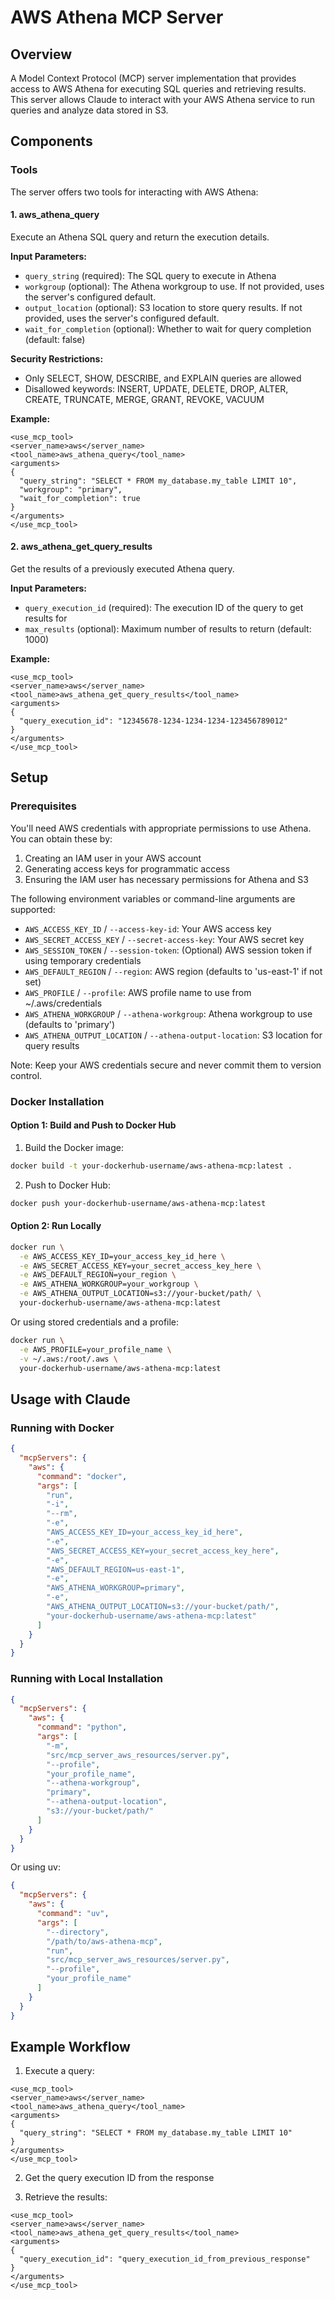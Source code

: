 # AWS Athena MCP Server

## Overview

A Model Context Protocol (MCP) server implementation that provides access to AWS Athena for executing SQL queries and retrieving results. This server allows Claude to interact with your AWS Athena service to run queries and analyze data stored in S3.

## Components

### Tools

The server offers two tools for interacting with AWS Athena:

#### 1. aws_athena_query

Execute an Athena SQL query and return the execution details.

**Input Parameters:**
- `query_string` (required): The SQL query to execute in Athena
- `workgroup` (optional): The Athena workgroup to use. If not provided, uses the server's configured default.
- `output_location` (optional): S3 location to store query results. If not provided, uses the server's configured default.
- `wait_for_completion` (optional): Whether to wait for query completion (default: false)

**Security Restrictions:**
- Only SELECT, SHOW, DESCRIBE, and EXPLAIN queries are allowed
- Disallowed keywords: INSERT, UPDATE, DELETE, DROP, ALTER, CREATE, TRUNCATE, MERGE, GRANT, REVOKE, VACUUM

**Example:**
```
<use_mcp_tool>
<server_name>aws</server_name>
<tool_name>aws_athena_query</tool_name>
<arguments>
{
  "query_string": "SELECT * FROM my_database.my_table LIMIT 10",
  "workgroup": "primary",
  "wait_for_completion": true
}
</arguments>
</use_mcp_tool>
```

#### 2. aws_athena_get_query_results

Get the results of a previously executed Athena query.

**Input Parameters:**
- `query_execution_id` (required): The execution ID of the query to get results for
- `max_results` (optional): Maximum number of results to return (default: 1000)

**Example:**
```
<use_mcp_tool>
<server_name>aws</server_name>
<tool_name>aws_athena_get_query_results</tool_name>
<arguments>
{
  "query_execution_id": "12345678-1234-1234-1234-123456789012"
}
</arguments>
</use_mcp_tool>
```

## Setup

### Prerequisites

You'll need AWS credentials with appropriate permissions to use Athena. You can obtain these by:
1. Creating an IAM user in your AWS account
2. Generating access keys for programmatic access
3. Ensuring the IAM user has necessary permissions for Athena and S3

The following environment variables or command-line arguments are supported:
- `AWS_ACCESS_KEY_ID` / `--access-key-id`: Your AWS access key
- `AWS_SECRET_ACCESS_KEY` / `--secret-access-key`: Your AWS secret key
- `AWS_SESSION_TOKEN` / `--session-token`: (Optional) AWS session token if using temporary credentials
- `AWS_DEFAULT_REGION` / `--region`: AWS region (defaults to 'us-east-1' if not set)
- `AWS_PROFILE` / `--profile`: AWS profile name to use from ~/.aws/credentials
- `AWS_ATHENA_WORKGROUP` / `--athena-workgroup`: Athena workgroup to use (defaults to 'primary')
- `AWS_ATHENA_OUTPUT_LOCATION` / `--athena-output-location`: S3 location for query results

Note: Keep your AWS credentials secure and never commit them to version control.

### Docker Installation

#### Option 1: Build and Push to Docker Hub

1. Build the Docker image:
```bash
docker build -t your-dockerhub-username/aws-athena-mcp:latest .
```

2. Push to Docker Hub:
```bash
docker push your-dockerhub-username/aws-athena-mcp:latest
```

#### Option 2: Run Locally

```bash
docker run \
  -e AWS_ACCESS_KEY_ID=your_access_key_id_here \
  -e AWS_SECRET_ACCESS_KEY=your_secret_access_key_here \
  -e AWS_DEFAULT_REGION=your_region \
  -e AWS_ATHENA_WORKGROUP=your_workgroup \
  -e AWS_ATHENA_OUTPUT_LOCATION=s3://your-bucket/path/ \
  your-dockerhub-username/aws-athena-mcp:latest
```

Or using stored credentials and a profile:
```bash
docker run \
  -e AWS_PROFILE=your_profile_name \
  -v ~/.aws:/root/.aws \
  your-dockerhub-username/aws-athena-mcp:latest
```

## Usage with Claude

### Running with Docker

```json
{
  "mcpServers": {
    "aws": {
      "command": "docker",
      "args": [
        "run",
        "-i",
        "--rm",
        "-e",
        "AWS_ACCESS_KEY_ID=your_access_key_id_here",
        "-e",
        "AWS_SECRET_ACCESS_KEY=your_secret_access_key_here",
        "-e",
        "AWS_DEFAULT_REGION=us-east-1",
        "-e",
        "AWS_ATHENA_WORKGROUP=primary",
        "-e",
        "AWS_ATHENA_OUTPUT_LOCATION=s3://your-bucket/path/",
        "your-dockerhub-username/aws-athena-mcp:latest"
      ]
    }
  }
}
```

### Running with Local Installation

```json
{
  "mcpServers": {
    "aws": {
      "command": "python",
      "args": [
        "-m",
        "src/mcp_server_aws_resources/server.py",
        "--profile",
        "your_profile_name",
        "--athena-workgroup",
        "primary",
        "--athena-output-location",
        "s3://your-bucket/path/"
      ]
    }
  }
}
```

Or using uv:
```json
{
  "mcpServers": {
    "aws": {
      "command": "uv",
      "args": [
        "--directory",
        "/path/to/aws-athena-mcp",
        "run",
        "src/mcp_server_aws_resources/server.py",
        "--profile",
        "your_profile_name"
      ]
    }
  }
}
```

## Example Workflow

1. Execute a query:
```
<use_mcp_tool>
<server_name>aws</server_name>
<tool_name>aws_athena_query</tool_name>
<arguments>
{
  "query_string": "SELECT * FROM my_database.my_table LIMIT 10"
}
</arguments>
</use_mcp_tool>
```

2. Get the query execution ID from the response

3. Retrieve the results:
```
<use_mcp_tool>
<server_name>aws</server_name>
<tool_name>aws_athena_get_query_results</tool_name>
<arguments>
{
  "query_execution_id": "query_execution_id_from_previous_response"
}
</arguments>
</use_mcp_tool>

